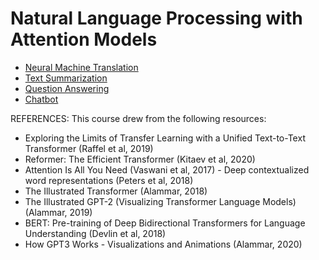 # Natural Language Processing with Attention Models

* [Neural Machine Translation](https://github.com/msankar/natural_language_processing/tree/main/nlp_with_attention_models/week1-neural_machine_translation)
* [Text Summarization](https://github.com/msankar/natural_language_processing/tree/main/nlp_with_attention_models/week2-text_summarization)
* [Question Answering](https://github.com/msankar/natural_language_processing/tree/main/nlp_with_attention_models/week3-question_answering)
* [Chatbot](https://github.com/msankar/natural_language_processing/tree/main/nlp_with_attention_models/week4-chatbot)


REFERENCES:
This course drew from the following resources:
- Exploring the Limits of Transfer Learning with a Unified Text-to-Text Transformer (Raffel et al, 2019)
- Reformer: The Efficient Transformer (Kitaev et al, 2020)
- Attention Is All You Need (Vaswani et al, 2017)
-​ Deep contextualized word representations (Peters et al, 2018)
- The Illustrated Transformer (Alammar, 2018)
- The Illustrated GPT-2 (Visualizing Transformer Language Models) (Alammar, 2019)
- BERT: Pre-training of Deep Bidirectional Transformers for Language Understanding (Devlin et al, 2018)
- How GPT3 Works - Visualizations and Animations (Alammar, 2020)
